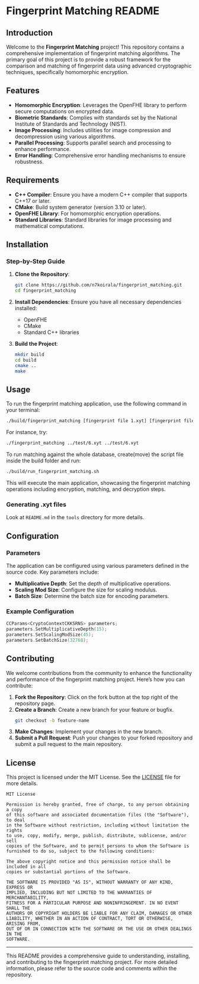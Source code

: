 # Fingerprint Matching README

## Introduction

Welcome to the **Fingerprint Matching** project! This repository contains a comprehensive implementation of fingerprint matching algorithms. The primary goal of this project is to provide a robust framework for the comparison and matching of fingerprint data using advanced cryptographic techniques, specifically homomorphic encryption.

## Features

- **Homomorphic Encryption**: Leverages the OpenFHE library to perform secure computations on encrypted data.
- **Biometric Standards**: Complies with standards set by the National Institute of Standards and Technology (NIST).
- **Image Processing**: Includes utilities for image compression and decompression using various algorithms.
- **Parallel Processing**: Supports parallel search and processing to enhance performance.
- **Error Handling**: Comprehensive error handling mechanisms to ensure robustness.

## Requirements

- **C++ Compiler**: Ensure you have a modern C++ compiler that supports C++17 or later.
- **CMake**: Build system generator (version 3.10 or later).
- **OpenFHE Library**: For homomorphic encryption operations.
- **Standard Libraries**: Standard libraries for image processing and mathematical computations.

## Installation

### Step-by-Step Guide

1. **Clone the Repository**:
    ```bash
    git clone https://github.com/n7koirala/fingerprint_matching.git
    cd fingerprint_matching
    ```

2. **Install Dependencies**:
    Ensure you have all necessary dependencies installed:
    - OpenFHE
    - CMake
    - Standard C++ libraries

3. **Build the Project**:
    ```bash
    mkdir build
    cd build
    cmake ..
    make
    ```

## Usage

To run the fingerprint matching application, use the following command in your terminal:

```bash
./build/fingerprint_matching [fingerprint file 1.xyt] [fingerprint file 2.xyt]
```

For instance, try:
```bash
./fingerprint_matching ../test/6.xyt ../test/6.xyt
```

To run matching against the whole database, create(move) the script file inside the build folder and run:
```bash
./build/run_fingerprint_matching.sh
```

This will execute the main application, showcasing the fingerprint matching operations including encryption, matching, and decryption steps.


### Generating .xyt files
Look at `README.md` in the `tools` directory for more details.

## Configuration

### Parameters

The application can be configured using various parameters defined in the source code. Key parameters include:

- **Multiplicative Depth**: Set the depth of multiplicative operations.
- **Scaling Mod Size**: Configure the size for scaling modulus.
- **Batch Size**: Determine the batch size for encoding parameters.

### Example Configuration

```cpp
CCParams<CryptoContextCKKSRNS> parameters;
parameters.SetMultiplicativeDepth(15);
parameters.SetScalingModSize(45);
parameters.SetBatchSize(32768);
```

## Contributing

We welcome contributions from the community to enhance the functionality and performance of the fingerprint matching project. Here’s how you can contribute:

1. **Fork the Repository**: Click on the fork button at the top right of the repository page.
2. **Create a Branch**: Create a new branch for your feature or bugfix.
    ```bash
    git checkout -b feature-name
    ```
3. **Make Changes**: Implement your changes in the new branch.
4. **Submit a Pull Request**: Push your changes to your forked repository and submit a pull request to the main repository.

## License

This project is licensed under the MIT License. See the [LICENSE](LICENSE) file for more details.

```text
MIT License

Permission is hereby granted, free of charge, to any person obtaining a copy
of this software and associated documentation files (the "Software"), to deal
in the Software without restriction, including without limitation the rights
to use, copy, modify, merge, publish, distribute, sublicense, and/or sell
copies of the Software, and to permit persons to whom the Software is
furnished to do so, subject to the following conditions:

The above copyright notice and this permission notice shall be included in all
copies or substantial portions of the Software.

THE SOFTWARE IS PROVIDED "AS IS", WITHOUT WARRANTY OF ANY KIND, EXPRESS OR
IMPLIED, INCLUDING BUT NOT LIMITED TO THE WARRANTIES OF MERCHANTABILITY,
FITNESS FOR A PARTICULAR PURPOSE AND NONINFRINGEMENT. IN NO EVENT SHALL THE
AUTHORS OR COPYRIGHT HOLDERS BE LIABLE FOR ANY CLAIM, DAMAGES OR OTHER
LIABILITY, WHETHER IN AN ACTION OF CONTRACT, TORT OR OTHERWISE, ARISING FROM,
OUT OF OR IN CONNECTION WITH THE SOFTWARE OR THE USE OR OTHER DEALINGS IN THE
SOFTWARE.
```

---

This README provides a comprehensive guide to understanding, installing, and contributing to the fingerprint matching project. For more detailed information, please refer to the source code and comments within the repository.
